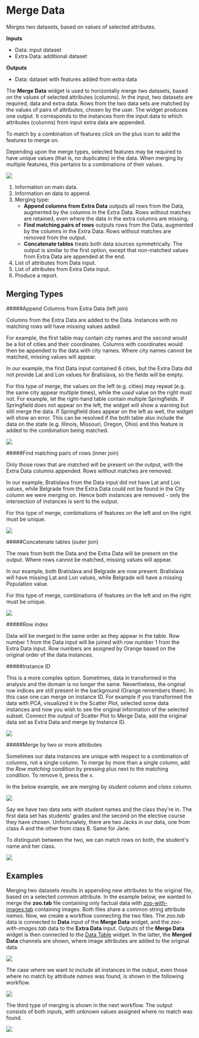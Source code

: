 Merge Data
==========

Merges two datasets, based on values of selected attributes.

**Inputs**

- Data: input dataset
- Extra Data: additional dataset

**Outputs**

- Data: dataset with features added from extra data

The **Merge Data** widget is used to horizontally merge two datasets, based on the values of selected attributes (columns). In the input, two datasets are required, data and extra data. Rows from the two data sets are matched by the values of pairs of attributes, chosen by the user. The widget produces one output. It corresponds to the instances from the input data to which attributes (columns) from input extra data are appended.

To match by a combination of features click on the plus icon to add the features to merge on.

Depending upon the merge types, selected features may be required to have unique values (that is, no duplicates) in the data. When merging by multiple features, this pertains to a combinations of their values.

![](images/Merge-Data-stamped.png)

1. Information on main data.
2. Information on data to append.
3. Merging type:
   - **Append columns from Extra Data** outputs all rows from the Data, augmented by the columns in the Extra Data. Rows without matches are retained, even where the data in the extra columns are missing.
   - **Find matching pairs of rows** outputs rows from the Data, augmented by the columns in the Extra Data. Rows without matches are removed from the output.
   - **Concatenate tables** treats both data sources symmetrically. The output is similar to the first option, except that non-matched values from Extra Data are appended at the end.
4. List of attributes from Data input.
5. List of attributes from Extra Data input.
6. Produce a report.

Merging Types
-------------

#####Append Columns from Extra Data (left join)

Columns from the Extra Data are added to the Data. Instances with no matching rows will have missing values added.

For example, the first table may contain city names and the second would be a list of cities and their coordinates. Columns with coordinates would then be appended to the data with city names. Where city names cannot be matched, missing values will appear.

In our example, the first Data input contained 6 cities, but the Extra Data did not provide Lat and Lon values for Bratislava, so the fields will be empty.

For this type of merge, the values on the left (e.g. cities) may repeat (e.g. the same city appear multiple times), while the *used* value on the right must not. For example, let the right-hand table contain multiple Springfields. If Springfield does not appear on the left, the widget will show a warning but still merge the data. If Springfield does appear on the left as well, the widget will show an error. This can be resolved if the both table also include the data on the state (e.g. Illinois, Missouri, Oregon, Ohio) and this feature is added to the combination being matched.

![](images/MergeData_Append.png)

#####Find matching pairs of rows (inner join)

Only those rows that are matched will be present on the output, with the Extra Data columns appended. Rows without matches are removed.

In our example, Bratislava from the Data input did not have Lat and Lon values, while Belgrade from the Extra Data could not be found in the City column we were merging on. Hence both instances are removed - only the intersection of instances is sent to the output.

For this type of merge, combinations of features on the left and on the right must be unique.

![](images/MergeData_Intersection.png)

#####Concatenate tables (outer join)

The rows from both the Data and the Extra Data will be present on the output. Where rows cannot be matched, missing values will appear.

In our example, both Bratislava and Belgrade are now present. Bratislava will have missing Lat and Lon values, while Belgrade will have a missing Population value.

For this type of merge, combinations of features on the left and on the right must be unique.

![](images/MergeData_Concatenate.png)

#####Row index

Data will be merged in the same order as they appear in the table. Row number 1 from the Data input will be joined with row number 1 from the Extra Data input. Row numbers are assigned by Orange based on the original order of the data instances.

#####Instance ID

This is a more complex option. Sometimes, data in transformed in the analysis and the domain is no longer the same. Nevertheless, the original row indices are still present in the background (Orange remembers them). In this case one can merge on instance ID. For example if you transformed the data with PCA, visualized it in the Scatter Plot, selected some data instances and now you wish to see the original information of the selected subset. Connect the output of Scatter Plot to Merge Data, add the original data set as Extra Data and merge by Instance ID.

![](images/MergeData-InstanceID.png)

#####Merge by two or more attributes

Sometimes our data instances are unique with respect to a combination of columns, not a single column. To merge by more than a single column, add the *Row matching* condition by pressing plus next to the matching condition. To remove it, press the x.

In the below example, we are merging by *student* column and *class* column.

![](images/MergeData-multiple.png)

Say we have two data sets with student names and the class they're in. The first data set has students' grades and the second on the elective course they have chosen. Unfortunately, there are two Jacks in our data, one from class A and the other from class B. Same for Jane.

To distinguish between the two, we can match rows on both, the student's name and her class.

![](images/MergeData-multiple2.png)

Examples
--------

Merging two datasets results in appending new attributes to the original file, based on a selected common attribute. In the example below, we wanted to merge the **zoo.tab** file containing only factual data with [zoo-with-images.tab](http://file.biolab.si/datasets/zoo-with-images.tab) containing images. Both files share a common string attribute *names*. Now, we create a workflow connecting the two files. The *zoo.tab* data is connected to **Data** input of the **Merge Data** widget, and the *zoo-with-images.tab* data to the **Extra Data** input. Outputs of the **Merge Data** widget is then connected to the [Data Table](../data/datatable.md) widget. In the latter, the **Merged Data** channels are shown, where image attributes are added to the original data.

![](images/MergeData-Example.png)

The case where we want to include all instances in the output, even those where no match by attribute *names* was found, is shown in the following workflow.

![](images/MergeData-Example2.png)

The third type of merging is shown in the next workflow. The output consists of both inputs, with unknown values assigned where no match was found.

![](images/MergeData-Example3.png)
